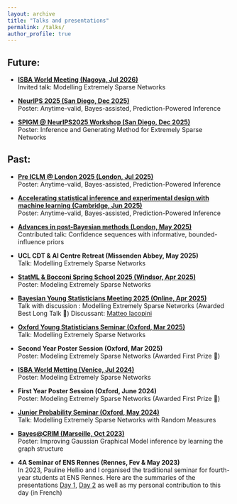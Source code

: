 ```yaml
---
layout: archive
title: "Talks and presentations"
permalink: /talks/
author_profile: true
---
```


## Future:

- **[ISBA World Meeting (Nagoya, Jul 2026)](https://isba2026.github.io)**\
Invited talk: Modelling Extremely Sparse Networks

- **[NeurIPS 2025 (San Diego, Dec 2025)](https://neurips.cc/Conferences/2025)**\
Poster: Anytime-valid, Bayes-assisted, Prediction-Powered Inference

- **[SPIGM @ NeurIPS2025 Workshop (San Diego, Dec 2025)](https://spigmworkshopv3.github.io)**\
Poster: Inference and Generating Method for Extremely Sparse Networks

## Past:

- **[Pre ICLM @ London 2025 (London, Jul 2025)](https://sites.google.com/u/0/d/1nKYcypo8T-HhQW07yZA-mpwHq4dUhD8l/preview?pli=1&authuser=0)**\
Poster: Anytime-valid, Bayes-assisted, Prediction-Powered Inference

- **[Accelerating statistical inference and experimental design with machine learning (Cambridge, Jun 2025)](https://www.newton.ac.uk/event/RCLW03/)**\
Poster: Anytime-valid, Bayes-assisted, Prediction-Powered Inference

- **[Advances in post-Bayesian methods (London, May 2025)](https://postbayes.github.io/workshop2025/)**\
Contributed talk: Confidence sequences with informative, bounded-influence priors

- **UCL CDT & AI Centre Retreat (Missenden Abbey, May 2025)**\
Talk: Modelling Extremely Sparse Networks

- **[StatML & Bocconi Spring School 2025 (Windsor, Apr 2025)](https://statml.io/index.php/statml-bocconi-spring-school-2025-uk-edition/)**\
Poster: Modeling Extremely Sparse Networks

- **[Bayesian Young Statisticians Meeting 2025 (Online, Apr 2025)](https://baysm2025.github.io)**\
Talk with discussion : Modelling Extremely Sparse Networks (Awarded Best Long Talk 🥇)
Discussant: [Matteo Iacopini](https://matteoiacopini.github.io)

- **[Oxford Young Statisticians Seminar (Oxford, Mar 2025)](https://youngstatmlseminar.github.io/)**\
Talk: Modelling Extremely Sparse Networks

- **Second Year Poster Session (Oxford, Mar 2025)** \
Poster: Modeling Extremely Sparse Networks (Awarded First Prize 🥇)

- **[ISBA World Metting (Venice, Jul 2024)](https://www.unive.it/web/en/2208/home)** \
Poster: Modeling Extremely Sparse Networks

- **First Year Poster Session (Oxford, June 2024)** \
Poster: Modeling Extremely Sparse Networks (Awarded First Prize 🥇)


- **[Junior Probability Seminar (Oxford, May 2024)](https://talks.ox.ac.uk/talks/series/id/a1fca4a2-7a77-4fa8-94aa-d9a817bce157)** \
Talk: Modelling Extremely Sparse Networks with Random Measures

- **[Bayes@CRIM (Marseille, Oct 2023)](https://bayesatcirm.github.io/2023/)** \
Poster: Improving Gaussian Graphical Model inference by learning the graph structure <a href="https://valentinkil.github.io/files/pdf/PosterMarseille.pdf" class="special-link"><i class="fas fa-fw fa-file-pdf zoom" aria-hidden="true"></i></a>

- **4A Seminar of ENS Rennes (Rennes, Fev & May 2023)** \
In 2023, Pauline Hellio and I organised the traditional seminar for fourth-year students at ENS Rennes. Here are the summaries of the presentations [Day 1](/files/pdf/Journee4A.pdf), [Day 2](/files/pdf/Journee4A2.pdf) as well as my personal contribution to this day (in French) <a href="https://valentinkil.github.io/files/pdf/LGN.pdf" class="special-link"><i class="fas fa-fw fa-file-pdf zoom" aria-hidden="true"></i></a>



